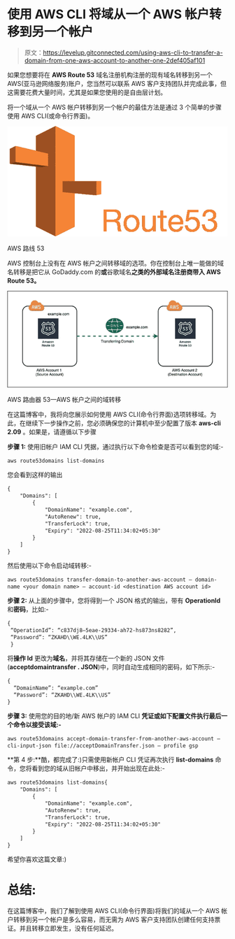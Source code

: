 # 使用 AWS CLI 将域从一个 AWS 帐户转移到另一个帐户

> 原文：<https://levelup.gitconnected.com/using-aws-cli-to-transfer-a-domain-from-one-aws-account-to-another-one-2def405af101>

如果您想要将在 **AWS Route 53** 域名注册机构注册的现有域名转移到另一个 AWS(亚马逊网络服务)账户，您当然可以联系 AWS 客户支持团队并完成此事，但这需要花费大量时间，尤其是如果您使用的是自由层计划。

将一个域从一个 AWS 帐户转移到另一个帐户的最佳方法是通过 3 个简单的步骤使用 AWS CLI(或命令行界面)。

![](img/5367bcaa84ef7c506788e8872638d9a0.png)

AWS 路线 53

AWS 控制台上没有在 AWS 帐户之间转移域的选项。你在控制台上唯一能做的域名转移是把它从 GoDaddy.com 的**或**谷歌域名**之类的外部域名注册商带入 AWS Route 53。**

![](img/a968269fb02ac373cd32a23ff673a546.png)

AWS 路由器 53—AWS 帐户之间的域转移

在这篇博客中，我将向您展示如何使用 AWS CLI(命令行界面)选项转移域。为此，在继续下一步操作之前，您必须确保您的计算机中至少配置了版本 **aws-cli 2.09** 。如果是，请遵循以下步骤

**步骤 1:** 使用旧帐户 IAM CLI 凭据，通过执行以下命令检查是否可以看到您的域:-

```
aws route53domains list-domains
```

您会看到这样的输出

```
{
    "Domains": [
        {
            "DomainName": "example.com",
            "AutoRenew": true,
            "TransferLock": true,
            "Expiry": "2022-08-25T11:34:02+05:30"
        }
    ]
}
```

然后使用以下命令启动域转移:-

```
aws route53domains transfer-domain-to-another-aws-account — domain-name <your domain name> — account-id <destination AWS account id>
```

**步骤 2:** 从上面的步骤中，您将得到一个 JSON 格式的输出，带有 **OperationId** 和**密码**，比如:-

```
{
 “OperationId”: “c837dj8–5eae-29334-ah72-hs873ns8282”,
 “Password”: “ZKAHD\\WE.4LK\\US”
 }
```

将**操作 Id** 更改为**域名**，并将其存储在一个新的 JSON 文件(**acceptdomaintransfer . JSON**)中，同时自动生成相同的密码，如下所示:-

```
{
  “DomainName”: “example.com”
  “Password”: “ZKAHD\\WE.4LK\\US” 
}
```

**步骤 3:** 使用您的目的地/新 AWS 帐户的 IAM CLI **凭证或如下配置文件执行最后一个命令以接受该域:-**

```
aws route53domains accept-domain-transfer-from-another-aws-account — cli-input-json file://acceptDomainTransfer.json — profile gsp
```

**第 4 步:**酷，都完成了:)只需使用新帐户 CLI 凭证再次执行 **list-domains** 命令，您将看到您的域从旧帐户中移出，并开始出现在此处:-

```
aws route53domains list-domains{
    "Domains": [
        {
            "DomainName": "example.com",
            "AutoRenew": true,
            "TransferLock": true,
            "Expiry": "2022-08-25T11:34:02+05:30"
        }
    ]
}
```

希望你喜欢这篇文章:)

# 总结:

在这篇博客中，我们了解到使用 AWS CLI(命令行界面)将我们的域从一个 AWS 帐户转移到另一个帐户是多么容易，而无需为 AWS 客户支持团队创建任何支持票证。并且转移立即发生，没有任何延迟。
